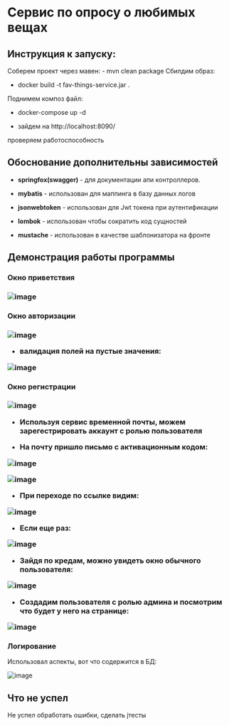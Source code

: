 <h1>Сервис по опросу о любимых вещах</h1>
<h2>Инструкция к запуску:</h2>
Соберем проект через мавен:
- mvn clean package
Сбилдим образ:

- docker build -t fav-things-service.jar .

Поднимем композ файл:

- docker-compose up -d

- зайдем на http://localhost:8090/

проверяем работоспособность

<h2>Обоснование дополнительны зависимостей</h2>

- <b>springfox(swagger)</b> - для документации апи контроллеров.

- <b>mybatis</b> - использован для маппинга в базу данных логов

- <b>jsonwebtoken</b> - использован для Jwt токена при аутентификации

- <b>lombok</b> - использован чтобы сократить код сущностей

- <b>mustache</b> - использован в качестве шаблонизатора на фронте

<h2>Демонстрация работы программы</h2>

<h3>Окно приветствия<h3>

![image](https://user-images.githubusercontent.com/71641509/221851760-f5a55acb-4255-4ed1-8d66-af684fc16fdb.png)

<h3>Окно авторизации<h3>

![image](https://user-images.githubusercontent.com/71641509/221851869-80caf142-b9a0-4c3b-8f42-8db8e9d57dc3.png)

- валидация полей на пустые значения:

![image](https://user-images.githubusercontent.com/71641509/221851953-cb7e777c-2632-4d7c-9522-3dcd527f9014.png)

<h3>Окно регистрации<h3>

![image](https://user-images.githubusercontent.com/71641509/221879620-27728644-360f-421f-be95-c8b938660beb.png)

- Используя сервис временной почты, можем зарегестрировать аккаунт с ролью пользователя

* На почту пришло письмо с активационным кодом:

![image](https://user-images.githubusercontent.com/71641509/221879885-73482f77-4931-482a-a3d3-4667e810fc02.png)

![image](https://user-images.githubusercontent.com/71641509/221879941-2ad9f659-8a91-4ed3-874a-c15023f4c7cc.png)

* При переходе по ссылке видим: 

![image](https://user-images.githubusercontent.com/71641509/221922099-8b7ae8e4-5d2b-4388-a8df-36888917a24c.png)

* Если еще раз: 

![image](https://user-images.githubusercontent.com/71641509/221922205-db1f37e7-fd57-4bc2-859f-5407b517cdc9.png)


* Зайдя по кредам, можно увидеть окно обычного пользователя:

![image](https://user-images.githubusercontent.com/71641509/221880221-4c6516fd-c307-467c-92d2-f52a8f9a3a64.png)

* Создадим пользователя с ролью админа и посмотрим что будет у него на странице: 

![image](https://user-images.githubusercontent.com/71641509/221880666-41bd1aeb-c5e7-4b10-8d26-5027af1ed0a7.png)

<h3>Логирование</h3>

Использовал аспекты, вот что содержится в БД:

![image](https://user-images.githubusercontent.com/71641509/221922949-52f5bd3f-2c0d-46fd-89cd-187d313c93fc.png)

<h2>Что не успел</h2>
Не успел обработать ошибки, сделать jтесты
